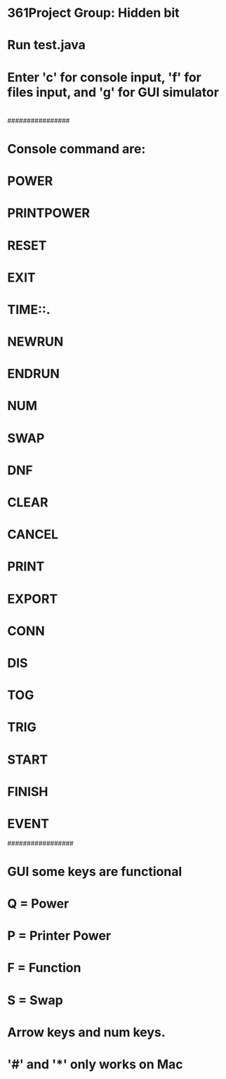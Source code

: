 # 361Project Group: Hidden bit
# Run test.java
# Enter 'c' for console input, 'f' for files input, and 'g' for GUI simulator
#
#
################
# Console command are:
#	POWER
#	PRINTPOWER
#	RESET
#	EXIT
#	TIME<hour>:<min>:<sec>.<hundreths>
#	NEWRUN
#	ENDRUN
#	NUM<INT>
#	SWAP
#	DNF
#	CLEAR
#	CANCEL
#	PRINT
#	EXPORT
#	CONN<SENSOR><NUM> 
#	DIS<NUM>
#	TOG<CHANNEL>
#	TRIG<NUM>
#	START
#	FINISH
#	EVENT<TYPE>
#################
#	GUI some keys are functional
#	Q = Power
#	P = Printer Power
#	F = Function
#	S = Swap
#	Arrow keys and num keys.
#	'#' and '*' only works on Mac
#
#
#
#
#